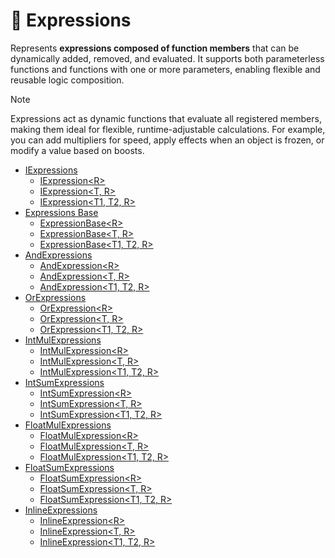 # 🧩 Expressions

Represents **expressions composed of function members** that can be dynamically added, removed, and evaluated. It
supports both parameterless functions and functions with one or more parameters, enabling flexible and reusable logic
composition.

> [!NOTE]
> Expressions act as dynamic functions that evaluate all registered members, making them ideal for flexible,
> runtime-adjustable calculations. For example, you can add multipliers for speed, apply effects when an object is
> frozen, or modify a value based on boosts.

- [IExpressions](IExpressions.md) <!-- + -->
    - [IExpression&lt;R&gt;](IExpression.md) <!-- + -->
    - [IExpression&lt;T, R&gt;]()
    - [IExpression&lt;T1, T2, R&gt;]()
- [Expressions Base]()
    - [ExpressionBase&lt;R&gt;]()
    - [ExpressionBase&lt;T, R&gt;]()
    - [ExpressionBase&lt;T1, T2, R&gt;]()
- [AndExpressions]()
    - [AndExpression&lt;R&gt;]()
    - [AndExpression&lt;T, R&gt;]()
    - [AndExpression&lt;T1, T2, R&gt;]()
- [OrExpressions]()
    - [OrExpression&lt;R&gt;]()
    - [OrExpression&lt;T, R&gt;]()
    - [OrExpression&lt;T1, T2, R&gt;]()
- [IntMulExpressions]()
    - [IntMulExpression&lt;R&gt;]()
    - [IntMulExpression&lt;T, R&gt;]()
    - [IntMulExpression&lt;T1, T2, R&gt;]()
- [IntSumExpressions]()
    - [IntSumExpression&lt;R&gt;]()
    - [IntSumExpression&lt;T, R&gt;]()
    - [IntSumExpression&lt;T1, T2, R&gt;]()
- [FloatMulExpressions]()
    - [FloatMulExpression&lt;R&gt;]()
    - [FloatMulExpression&lt;T, R&gt;]()
    - [FloatMulExpression&lt;T1, T2, R&gt;]()
- [FloatSumExpressions]()
    - [FloatSumExpression&lt;R&gt;]()
    - [FloatSumExpression&lt;T, R&gt;]()
    - [FloatSumExpression&lt;T1, T2, R&gt;]()
- [InlineExpressions]()
    - [InlineExpression&lt;R&gt;]()
    - [InlineExpression&lt;T, R&gt;]()
    - [InlineExpression&lt;T1, T2, R&gt;]()